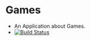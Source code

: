 # Games
- An Application about Games.
- [![Build Status](https://travis-ci.com/Tijani201/Games.svg?token=4LQupjQR2xwByx6zUpW5&branch=master)](https://travis-ci.com/Tijani201/Games)